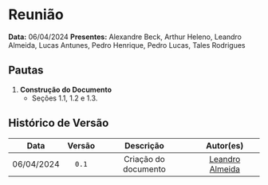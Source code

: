 # Reunião

**Data:** 06/04/2024
**Presentes:** Alexandre Beck, Arthur Heleno, Leandro Almeida, Lucas Antunes, Pedro Henrique, Pedro Lucas, Tales Rodrigues

## Pautas

1. **Construção do Documento**
   - Seções 1.1, 1.2 e 1.3.


## Histórico de Versão

|    Data    | Versão |              Descrição              |                      Autor(es)                      |
| :--------: | :----: | :---------------------------------: | :-------------------------------------------------: |
| 06/04/2024 | `0.1`  | Criação do documento | [Leandro Almeida](https://github.com/leanars) |
